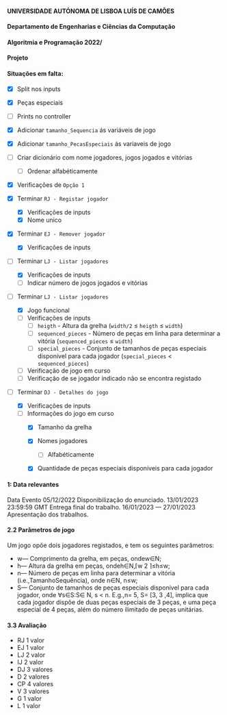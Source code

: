 #### UNIVERSIDADE AUTÓNOMA DE LISBOA LUÍS DE CAMÕES

#### Departamento de Engenharias e Ciências da Computação

#### Algoritmia e Programação 2022/

#### Projeto

#### Situações em falta:

- [x] Split nos inputs
- [x] Peças especiais
- [ ] Prints no controller
- [x] Adicionar `tamanho_Sequencia` ás variáveis de jogo
- [x] Adicionar `tamanho_PecasEspeciais` ás variaveis de jogo
- [ ] Criar dicionário com nome jogadores, jogos jogados e vitórias
    - [ ] Ordenar alfabéticamente

- [x] Verificações de `Opção 1`

- [x] Terminar `RJ - Registar jogador`
    - [x] Verificações de inputs
    - [x] Nome unico

- [x] Terminar `EJ - Remover jogador`
    - [x] Verificações de inputs

- [ ] Terminar `LJ - Listar jogadores`
    - [x] Verificações de inputs
    - [ ] Indicar número de jogos jogados e vitórias

- [ ] Terminar `LJ - Listar jogadores`
    - [x] Jogo funcional
    - [ ] Verificações de inputs
        - [ ] `heigth` - Altura da grelha (`width/2` ≤ `heigth` ≤ `width`)
        - [ ] `sequenced_pieces` - Número de peças em linha para determinar a vitória (`sequenced_pieces` ≤ `width`)
        - [ ] `special_pieces` - Conjunto de tamanhos de peças especiais disponível para cada jogador (`special_pieces` < `sequenced_pieces`)
    - [ ] Verificação de jogo em curso
    - [ ] Verificação de se jogador indicado não se encontra registado

- [ ] Terminar `DJ - Detalhes do jogo`
    - [x] Verificações de inputs
    - [ ] Informações do jogo em curso
        - [x] Tamanho da grelha
        - [x] Nomes jogadores
            - [ ] Alfabéticamente
        - [x] Quantidade de peças especiais disponíveis para cada jogador


#### 1: Data relevantes

Data Evento
05/12/2022 Disponibilização do enunciado.
13/01/2023 23:59:59 GMT Entrega final do trabalho.
16/01/2023 — 27/01/2023 Apresentação dos trabalhos.

#### 2.2 Parâmetros de jogo

Um jogo opõe dois jogadores registados, e tem os seguintes parâmetros:

- w— Comprimento da grelha, em peças, ondew∈N;
- h— Altura da grelha em peças, ondeh∈N,⌈w 2 ⌉≤h≤w;
- n— Número de peças em linha para determinar a vitória (i.e.,TamanhoSequência), onde
    n∈N, n≤w;
- S— Conjunto de tamanhos de peças especiais disponível para cada jogador, onde ∀s∈S:S∈
    N, s < n. E.g.,n= 5, S= [3, 3 ,4], implica que cada jogador dispõe de duas peças especiais de 3
    peças, e uma peça especial de 4 peças, além do número ilimitado de peças unitárias.

#### 3.3 Avaliação

- RJ 1 valor
- EJ 1 valor
- LJ 2 valor
- IJ 2 valor
- DJ 3 valores
- D 2 valores
- CP 4 valores
- V 3 valores
- G 1 valor
- L 1 valor


